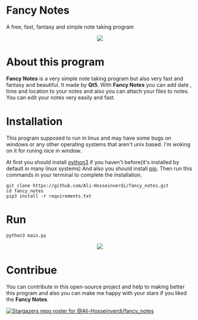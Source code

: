 # Fancy Notes
A free, fast, fantasy and simple note taking program

<div style="text-align: center">
    <a href="https://github.com/Ali-Hosseinverdi/notes/blob/main/screenshots/app.png">
    <img src="https://github.com/Ali-Hosseinverdi/notes/blob/main/screenshots/app.png"/></a>
</div>

# About this program
**Fancy Notes** is a very simple note taking program but also very fast and fantasy and beautiful. It made by **Qt5**. With **Fancy Notes** you can add date , time and location to your
notes and also you can attach your files to notes. You can edit your notes very easily and fast.

# Installation
This program supposed to run in linux and may have some bugs on windows or any other operating systems that aren't unix based. I'm woking on it for runing nice in window.

At first you should install <a href="https://opensource.com/article/20/4/install-python-linux">python3</a> if you haven't before(it's installed by default in many linux systems) And also you should install <a href="https://pip.pypa.io/en/stable/installation/">pip</a>. Then run this commands in your terminal to complete the installation.

```
git clone https://github.com/Ali-Hosseinverdi/fancy_notes.git
cd fancy_notes
pip3 install -r requirements.txt
```

# Run

```
python3 main.py
```

<div style="text-align: center">
    <a href="https://github.com/Ali-Hosseinverdi/notes/blob/main/screenshots/fancy_notes.gif.gif">
    <img src="https://github.com/Ali-Hosseinverdi/notes/blob/main/screenshots/fancy_notes.gif.gif"/></a>
</div>

# Contribue
You can contribute in this open-source project and help to making better this program and also you can make me happy with your stars if you liked the **Fancy Notes**.

[![Stargazers repo roster for @Ali-Hosseinverdi/fancy_notes](https://reporoster.com/stars/dark/Ali-Hosseinverdi/fancy_notes)](https://github.com/Ali-Hosseinverdi/fancy_notes/stargazers)
